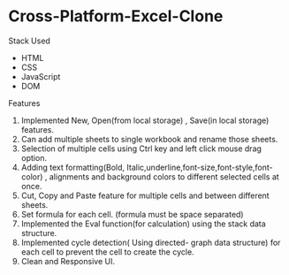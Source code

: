 # Cross-Platform-Excel-Clone

Stack Used
- HTML
- CSS
- JavaScript
- DOM

Features
1. Implemented New, Open(from local storage) , Save(in local storage) features.
2. Can add multiple sheets to single workbook and rename those sheets.
3. Selection of multiple cells using Ctrl key and left click mouse drag option.
4. Adding text formatting(Bold, Italic,underline,font-size,font-style,font-color) , alignments and background colors to different selected cells at once.
5. Cut, Copy and Paste feature for multiple cells and between different sheets.
6. Set formula for each cell. (formula must be space separated)
7. Implemented the Eval function(for calculation) using the stack data structure.
8. Implemented cycle detection( Using directed- graph data structure) for each cell to prevent the cell to create the cycle.
9. Clean and Responsive UI.
